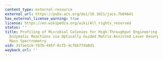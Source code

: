 ```yaml
---
content_type: external-resource
external_url: https://pubs.acs.org/doi/10.1021/jacs.7b04641
has_external_license_warning: true
license: https://en.wikipedia.org/wiki/All_rights_reserved
status: ''
title: Profiling of Microbial Colonies for High-Throughput Engineering of Multistep
  Enzymatic Reactions via Optically Guided Matrix-Assisted Laser Desorption/Ionization
  Mass Spectrometry
uid: 31fae1c6-767b-445f-8c75-4c78b77da0d1
wayback_url: ''
---
```

